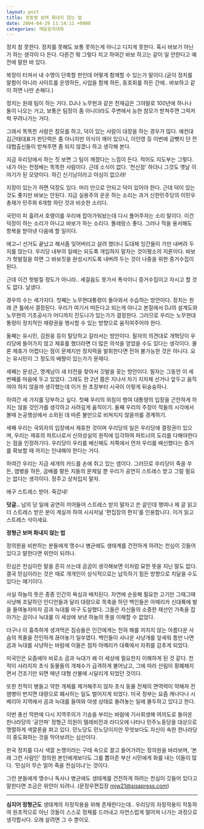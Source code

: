 ```yaml
---
layout: post
title: 정동영 보며 화내지 않는 법
date: 2004-04-29 11:14:11 +0900
categories: 깨달음의대화
---
```

정치 참 못한다. 정치를 못해도 보통 못하는게 아니고 디지게 못한다. 혹시 바보가 아닌가 하는 생각이 다 든다. 다른건 뭐 그렇다 치고 하여간 바보 하고는 같이 일 안한다고 예전에 말한 바 있다.    
  
복장이 터져서 내 수명이 단축할 판인데 어떻게 함께할 수 있는가 말이다.(굳이 정치를 말함이 아니라 사이트를 운영하든, 사업을 함께 하든, 동호회를 하든 간에.. 바보하고 같이 하면 나만 손해다.)    
  
정치는 원래 팀이 하는 거다. DJ나 노무현과 같은 천재급은 그야말로 100년에 하나나 둘이 나오는 거고, 보통은 팀장이 좀 아니더라도 주변에서 능한 참모가 받쳐주면 그럭저럭 꾸려나가는 거다.    
  
그래서 똑똑한 사람은 참모를 하고, 덕이 있는 사람이 대장을 하는 경우가 많다. 예컨대 김근태대표가 판단력은 좀 아니지만 의식이 깨어 있으니, 이인영 등 이번에 금뺏지 단 전대협출신들이 받쳐주면 좀 되지 않겠나 하고 생각해 본다.    
  
지금 우리당에서 하는 짓 보면 그 팀이 깨졌다는 느낌이 든다. 적어도 지도부는 그렇다. 내가 아는 천정배는 똑똑한 사람이다. 근데 소식이 없다. ‘천신정’ 하더니 그것도 옛날 이야기가 된 모양이다. 하긴 신기남이라고 야심이 없으랴!    
  
지장이 있는가 하면 덕장도 있다. 머리 만으로 안되고 덕이 있어야 한다. 근데 덕이 있는 것도 좋지만 바보는 안된다. 지금 실용주의 운운 하는 소리는 과거 신한민주당의 이민우총재가 민주화 6개항 하던 것과 비슷한 소리다.    
  
국민이 피 흘려서 호랭이를 우리에 잡아가둬놨는데 다시 풀어주자는 소리 말이다. 이건 덕장이 하는 소리가 아니고 바보가 하는 소리다. 똘레랑스 좋다. 그러나 적을 용서해도 항복을 받아낸 다음에 할 일이다. 
  
  
에고~! 선거도 끝났고 해서좀 잊어버리고 살려 했더니 도대체 잉간들이 가만 내버려 두지를 않는다. 우리당 내부의 일에는 되도록 개입하지 말자는 것이평소의 지론이다. 바보가 헛발질을 하면 그 바보짓을 완성시키도록 내버려 두는 것이 나중을 위한 증거수집이 된다.    
  
근데 이건 헛발질 정도가 아니라.. 세걸음도 못가서 폭삭이니 증거수집이고 자시고 할 것도 없다. 날샜다.    
  
경우의 수는 세가지다. 첫째는 노무현대통령이 돌아와서 수습하는 방안이다. 정치는 원래 큰 틀에서 결정된다. 우리가 여기서 떠든다고 되는게 아니고 본질에서 DJ의 설계도와 노무현의 기초공사가 어디까지 진도나가 있는가가 결정한다. 그러므로 우리는 노무현대통령이 정치적인 재량권을 행사할 수 있는 방향으로 움직여주어야 한다.    
  
둘째는 유시민, 김원웅 등이 탈당하고 갈라서는 방안이다. 필자의 의견대로 개혁당이 우리당에 들어가지 않고 제휴를 했더라면 더 많은 의석을 얻었을 수도 있다는 생각이다. 물론 제휴가 어렵다는 점이 문제지만 정치력을 발휘한다면 전혀 불가능한 것은 아니다. 요는 유시민이 그 정도의 배짱이 있는가가 문제다.    
  
세째는 문성근, 명계남이 새 터전을 찾아서 깃발을 꽂는 방안이다. 필자는 그동안 이 세번째를 마음에 두고 있었다. 그래도 한 2년 쯤은 지나서 차기 지자체 선거나 앞두고 움직여야 하지 않을까 생각했는데 이거 원 초장부터 시국이 이렇게 뒤숭숭하니.    
  
하여간 세 가지를 당부하고 싶다. 첫째 우리의 외침이 행여 대통령의 입장을 곤란하게 하지는 않을 것인가를 생각하고 사려깊게 움직이기. 둘째 우리의 주장이 적들의 시각에서 볼때 논공행상에서 소외된 데 따른 불만으로 비쳐지지 않을까를 경계하기.    
  
세째 우리는 국외자의 입장에서 제휴한 것이며 우리당의 일은 우리당에 결정권이 있으며, 우리는 제휴의 파트너로서 신의성실의 원칙에 입각하여 파트너의 도리를 다해야한다는 점을 인정하기다. 우리당이 우리를 배신해도 저쪽에서 먼저 우리를 배신했다는 증거를 확보할 때 까지는 인내해야 한다는 거다. 
  
  
하여간 우리는 지금 세개의 카드를 손에 쥐고 있는 셈이다. 그러므로 우리당이 죽을 쑤든, 염병을 하든, 곰배를 팔든 지들의 문제일 뿐 우리가 공연히 스트레스 받고 그럴 필요는 없다는 생각이다. 정주고 상처입지 말자.    
  
에구 스트레스 받어. 죽갔네!    
  
**덧글..** 남의 당 일에 공연히 끼어들어 스트레스 받지 말자고 쓴 글인데 행여나 제 글 읽고더 스트레스 받은 분이 계실까 하여 시사저널 '편집장의 편지'를 인용합니다. 이거 읽고 스트레스 삭이세요. 

    
        

        
              
  
**정형근 보며 화내지 않는 법**    
  
정의원을 비판하는 분들에게 맹수나 병균에도 생태계를 건전하게 하려는 천심이 깃들어 있다고 말한다면 위안이 되려나.    
  
민심은 천심이란 말을 흔히 쓰는데 곰곰이 생각해보면 이처럼 묘한 뜻을 지닌 말도 없다. 결국 민심이라는 것은 때로 개개인이 상식적으로는 납득하기 힘든 방향으로 치달을 수도 있다는 얘기이다.    
  
사실 하늘의 뜻은 종종 인간의 욕심과 배치된다. 자연에 순응해 필요한 고기만 그때그때 사냥해 조달하던 인디언들과 달리 대량으로 목축을 하던 백인들은 아메리카 신대륙에 발을 들여놓자마자 곰과 늑대를 마구 도살했다. 그들은 자신들의 소중한 재산인 가축을 잡아가는 곰이나 늑대를 이 세상에 보낸 하늘의 뜻을 이해할 수 없었다.    
  
더구나 이 흉측하게 생겨먹은 짐승들은 인간에게는 전혀 해를 끼치지 않는 아름다운 사슴의 목줄을 잔인하게 끊어놓기 일쑤였다. 백인들이 사나운 사냥개를 앞세워 틈만 나면 곰과 늑대를 사냥하는 바람에 이들은 점차 아메리카 대륙에서 자취를 감추게 되었다.    
  
미국인은 요즘에야 비로소 곰과 늑대가 왜 이 세상에 필요한지 이해하게 된 것 같다. 천적이 사라지자 초식 동물들의 개체수가 급격하게 불어났고, 그에 따라 산림이 황폐해지면서 건조기만 되면 매년 대형 산불에 시달리게 되었던 것이다.    
  
또한 천적이 병들고 약한 개체를 제거해주지 않자 초식 동물 전체의 면역력이 약해져 전염병이 번지면 대량으로 폐사하는 일도 벌어지게 되었다. 미국 정부는 요즘 캐나다나 시베리아 지역에서 곰과 늑대를 들여와 야생 상태로 돌려놓는 일에 몰두하고 있다고 한다.    
  
이번 총선 막판에 다시 지역주의가 기승을 부리는 바람에 기사회생해 여의도로 돌아온 한나라당의 ‘공안파’ 정형근 의원이 텔레비전과 라디오에 나타나 민주노동당을 대상으로 맹렬하게 색깔론을 펴고 있다. 민노당도 민노당이지만 무엇보다도 자신이 속한 한나라당이 중도화하는 것을 막아보려는 심산이다.    
  
한국 정치를 다시 색깔 논쟁이라는 구태 속으로 끌고 들어가려는 정의원을 바라보며, ‘본래 그런 사람인’ 정의원 본인에게보다도 그를 뽑아준 부산 시민에게 화를 내는 이들이 많다. ‘민심이 무슨 얼어 죽을 천심이냐’는 것이다.    
  
그런 분들에게 맹수나 독사나 병균에도 생태계를 건전하게 하려는 천심이 깃들어 있다고 말한다면 조금은 위안이 되려나. (문정우편집장 mjw21@sisapress.com) 
        
        
    
  
  
****   
**심지어 정형근도** 생태계의 자정작용을 위해 존재한다는데.. 우리당의 자정작용이 작동하여 원초적으로 아닌 것들이 스스로 정체를 드러내고 자연스럽게 떨어져 나가는 과정으로 생각합시다. 오래 살려면 그 수 뿐이오.